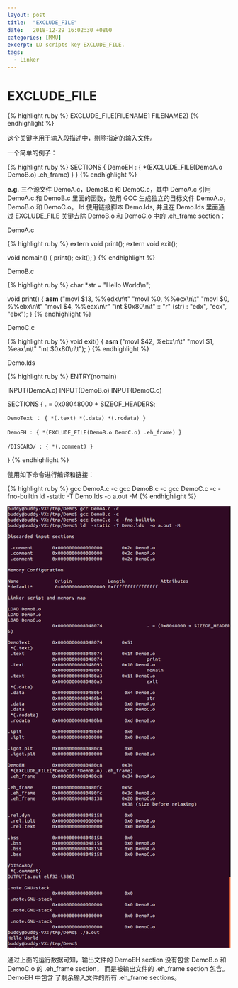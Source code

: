 ```yaml
---
layout: post
title:  "EXCLUDE_FILE"
date:   2018-12-29 16:02:30 +0800
categories: [MMU]
excerpt: LD scripts key EXCLUDE_FILE.
tags:
  - Linker
---
```


# EXCLUDE_FILE

{% highlight ruby %}
EXCLUDE_FILE(FILENAME1 FILENAME2)
{% endhighlight %}

这个关键字用于输入段描述中，剔除指定的输入文件。

一个简单的例子：

{% highlight ruby %}
SECTIONS
{
    DemoEH : { *(EXCLUDE_FILE(DemoA.o DemoB.o) .eh_frame) }
}
{% endhighlight %}

**e.g.** 三个源文件 DemoA.c，DemoB.c 和 DemoC.c，其中 DemoA.c 引用 DemoA.c 和 
DemoB.c 里面的函数，使用 GCC 生成独立的目标文件 DemoA.o，DemoB.o 和 DemoC.o。
ld 使用链接脚本 Demo.lds, 并且在 Demo.lds 里面通过 EXCLUDE_FILE 关键去除 
DemoB.o 和 DemoC.o 中的 .eh_frame section：

DemoA.c

{% highlight ruby %}
extern void print();
extern void exit();

void nomain()
{
    print();
    exit();
}
{% endhighlight %}

DemoB.c

{% highlight ruby %}
char *str = "Hello World\n";

void print()
{
    __asm__ ("movl $13, %%edx\n\t"
             "movl %0, %%ecx\n\t"
             "movl $0, %%ebx\n\t"
             "movl $4, %%eax\n\r"
             "int $0x80\n\t"
             :: "r" (str) : "edx", "ecx", "ebx");
}
{% endhighlight %}

DemoC.c

{% highlight ruby %}
void exit()
{
    __asm__ ("movl $42, %ebx\n\t"
             "movl $1, %eax\n\t"
             "int $0x80\n\t");
}
{% endhighlight %}

Demo.lds

{% highlight ruby %}
ENTRY(nomain)

INPUT(DemoA.o)
INPUT(DemoB.o)
INPUT(DemoC.o)

SECTIONS
{
    . = 0x08048000 + SIZEOF_HEADERS;

    DemoText ： { *(.text) *(.data) *(.rodata) }

    DemoEH : { *(EXCLUDE_FILE(DemoB.o DemoC.o) .eh_frame) }

    /DISCARD/ : { *(.comment) }
}
{% endhighlight %}

使用如下命令进行编译和链接：

{% highlight ruby %}
gcc DemoA.c -c
gcc DemoB.c -c
gcc DemoC.c -c -fno-builtin
ld -static -T Demo.lds -o a.out -M
{% endhighlight %}

![LD](https://raw.githubusercontent.com/EmulateSpace/PictureSet/master/BiscuitOS/kernel/MMU000512.png)

通过上面的运行数据可知，输出文件的 DemoEH section 没有包含 DemoB.o 和 DemoC.o 
的 .eh_frame section， 而是被输出文件的 .eh_frame section 包含。DemoEH 中包含
了剩余输入文件的所有 .eh_frame sections。
